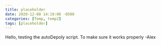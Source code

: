 ```yaml
---
title: placeholder
date: 2020-12-08 14:19:00 -0500
categories: [Temp, temp2]
tags: [placeholder]
---
```

Hello, testing the autoDepoly script. To make sure it works properly
-Alex
